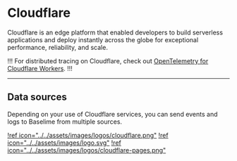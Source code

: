 # Cloudflare

Cloudflare is an edge platform that enabled developers to build serverless applications and deploy instantly across the globe for exceptional performance, reliability, and scale.

!!!
For distributed tracing on Cloudflare, check out [OpenTelemetry for Cloudflare Workers](../opentelemetry/cloudflare.md).
!!!

---

## Data sources

Depending on your use of Cloudflare services, you can send events and logs to Baselime from multiple sources.

[!ref icon="../../assets/images/logos/cloudflare.png"](./logpush.md)
[!ref icon="../../assets/images/logo.svg"](./edge-logger.md)
[!ref icon="../../assets/images/logos/cloudflare-pages.png"](./pages.md)